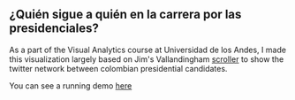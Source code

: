 ## ¿Quién sigue a quién en la carrera por las presidenciales? 

As a part of the Visual Analytics course at Universidad de los Andes, I made this visualization largely based on Jim's Vallandingham [scroller](http://vallandingham.me/scroller.html) 
to show the twitter network between colombian presidential candidates.

You can see a running demo [here](https://ss1993.github.io/presidential_followers/)
